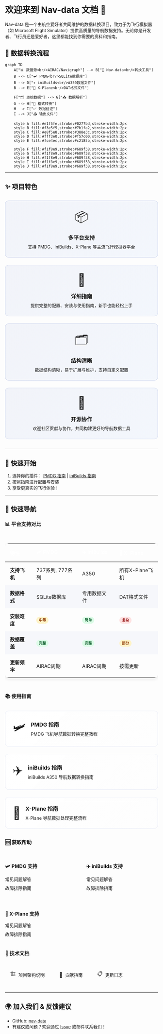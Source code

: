 # 欢迎来到 Nav-data 文档 🚀

Nav-data 是一个由航空爱好者共同维护的数据转换项目，致力于为飞行模拟器（如 Microsoft Flight Simulator）提供高质量的导航数据支持。无论你是开发者、飞行员还是爱好者，这里都能找到你需要的资料和指南。

## 🔄 数据转换流程

```mermaid
graph TD
    A["📊 数据源<br/>AIRAC/Navigraph"] --> B["🔄 Nav-data<br/>转换工具"]
    B --> C["🛩️ PMDG<br/>SQLite数据库"]
    B --> D["✈️ iniBuilds<br/>A350数据文件"]
    B --> E["🛫 X-Plane<br/>DAT格式文件"]
    
    F["🗂️ 原始数据"] --> G["📥 数据解析"]
    G --> H["🔧 格式转换"]
    H --> I["✅ 数据验证"]
    I --> J["📤 输出文件"]
    
    style A fill:#e1f5fe,stroke:#0277bd,stroke-width:2px
    style B fill:#f3e5f5,stroke:#7b1fa2,stroke-width:2px
    style C fill:#e8f5e8,stroke:#388e3c,stroke-width:2px
    style D fill:#fff3e0,stroke:#f57c00,stroke-width:2px
    style E fill:#fce4ec,stroke:#c2185b,stroke-width:2px
    
    style F fill:#f1f8e9,stroke:#689f38,stroke-width:2px
    style G fill:#f1f8e9,stroke:#689f38,stroke-width:2px
    style H fill:#f1f8e9,stroke:#689f38,stroke-width:2px
    style I fill:#f1f8e9,stroke:#689f38,stroke-width:2px
    style J fill:#f1f8e9,stroke:#689f38,stroke-width:2px
```

---

## ✨ 项目特色

<div class="feature-grid">
  <div class="feature-card">
    <div class="feature-icon">📦</div>
    <h3>多平台支持</h3>
    <p>支持 PMDG、iniBuilds、X-Plane 等主流飞行模拟器平台</p>
  </div>
  
  <div class="feature-card">
    <div class="feature-icon">🛫</div>
    <h3>详细指南</h3>
    <p>提供完整的配置、安装与使用指南，新手也能轻松上手</p>
  </div>
  
  <div class="feature-card">
    <div class="feature-icon">🗂️</div>
    <h3>结构清晰</h3>
    <p>数据结构清晰，易于扩展与维护，支持自定义配置</p>
  </div>
  
  <div class="feature-card">
    <div class="feature-icon">🤝</div>
    <h3>开源协作</h3>
    <p>欢迎社区贡献与协作，共同构建更好的导航数据工具</p>
  </div>
</div>

<style>
.feature-grid {
  display: grid;
  grid-template-columns: repeat(auto-fit, minmax(250px, 1fr));
  gap: 1.5rem;
  margin: 2rem 0;
}

.feature-card {
  background: linear-gradient(135deg, rgba(30, 64, 175, 0.05), rgba(59, 130, 246, 0.05));
  border: 1px solid rgba(30, 64, 175, 0.2);
  border-radius: 12px;
  padding: 1.5rem;
  text-align: center;
  transition: all 0.3s ease;
}

.feature-card:hover {
  transform: translateY(-5px);
  box-shadow: 0 10px 25px rgba(30, 64, 175, 0.15);
  border-color: rgba(30, 64, 175, 0.3);
}

.feature-icon {
  font-size: 2.5rem;
  margin-bottom: 1rem;
  display: block;
}

.feature-card h3 {
  color: var(--vp-c-brand-1);
  margin: 0.5rem 0;
  font-size: 1.1rem;
}

.feature-card p {
  color: var(--vp-c-text-2);
  margin: 0;
  line-height: 1.5;
}
</style>

---

## 🚀 快速开始
1. 选择你的插件： [PMDG 指南](/PMDG/guide/index) | [iniBuilds 指南](/iniBuilds/guide/index)
2. 按照指南进行配置与安装
3. 享受更真实的飞行体验！

---

## 🧭 快速导航

### 📊 平台支持对比

<div class="comparison-table">
  <table>
    <thead>
      <tr>
        <th>特性</th>
        <th>🛩️ PMDG</th>
        <th>✈️ iniBuilds</th>
        <th>🛫 X-Plane</th>
      </tr>
    </thead>
    <tbody>
      <tr>
        <td><strong>支持飞机</strong></td>
        <td>737系列, 777系列</td>
        <td>A350</td>
        <td>所有X-Plane飞机</td>
      </tr>
      <tr>
        <td><strong>数据格式</strong></td>
        <td>SQLite数据库</td>
        <td>专用数据文件</td>
        <td>DAT格式文件</td>
      </tr>
      <tr>
        <td><strong>安装难度</strong></td>
        <td><span class="difficulty medium">中等</span></td>
        <td><span class="difficulty easy">简单</span></td>
        <td><span class="difficulty hard">复杂</span></td>
      </tr>
      <tr>
        <td><strong>数据覆盖</strong></td>
        <td><span class="status complete">完整</span></td>
        <td><span class="status complete">完整</span></td>
        <td><span class="status partial">部分</span></td>
      </tr>
      <tr>
        <td><strong>更新频率</strong></td>
        <td>AIRAC周期</td>
        <td>AIRAC周期</td>
        <td>按需更新</td>
      </tr>
    </tbody>
  </table>
</div>

### 📚 使用指南
<div class="guide-links">
  <a href="/PMDG/guide/index" class="guide-link pmdg">
    <div class="guide-icon">🛩️</div>
    <div class="guide-content">
      <h3>PMDG 指南</h3>
      <p>PMDG 飞机导航数据转换完整教程</p>
    </div>
  </a>
  
  <a href="/iniBuilds/guide/index" class="guide-link inibuilds">
    <div class="guide-icon">✈️</div>
    <div class="guide-content">
      <h3>iniBuilds 指南</h3>
      <p>iniBuilds A350 导航数据转换指南</p>
    </div>
  </a>
  
  <a href="/X-Plane/guide/index" class="guide-link xplane">
    <div class="guide-icon">🛫</div>
    <div class="guide-content">
      <h3>X-Plane 指南</h3>
      <p>X-Plane 导航数据处理完整流程</p>
    </div>
  </a>
</div>

### 🆘 获取帮助
<div class="help-section">
  <div class="help-category">
    <h4>🛩️ PMDG 支持</h4>
    <ul>
      <li><a href="/PMDG/faq">常见问题解答</a></li>
      <li><a href="/PMDG/troubleshooting">故障排除指南</a></li>
    </ul>
  </div>
  
  <div class="help-category">
    <h4>✈️ iniBuilds 支持</h4>
    <ul>
      <li><a href="/iniBuilds/faq">常见问题解答</a></li>
      <li><a href="/iniBuilds/troubleshooting">故障排除指南</a></li>
    </ul>
  </div>
  
  <div class="help-category">
    <h4>🛫 X-Plane 支持</h4>
    <ul>
      <li><a href="/X-Plane/faq">常见问题解答</a></li>
      <li><a href="/X-Plane/troubleshooting">故障排除指南</a></li>
    </ul>
  </div>
</div>

### 🔧 技术文档
<div class="tech-links">
  <a href="/iniBuilds/architecture" class="tech-link">
    <span class="tech-icon">🏗️</span>
    <span>项目架构说明</span>
  </a>
  <a href="/iniBuilds/contributing" class="tech-link">
    <span class="tech-icon">🤝</span>
    <span>贡献指南</span>
  </a>
  <a href="/iniBuilds/changelog" class="tech-link">
    <span class="tech-icon">📋</span>
    <span>更新日志</span>
  </a>
</div>

<style>
.comparison-table {
  margin: 2rem 0;
  overflow-x: auto;
}

.comparison-table table {
  width: 100%;
  border-collapse: collapse;
  border-radius: 12px;
  overflow: hidden;
  box-shadow: 0 4px 12px rgba(0, 0, 0, 0.1);
}

.comparison-table th {
  background: linear-gradient(135deg, var(--vp-c-brand-1), var(--aviation-sky));
  color: white;
  padding: 1rem;
  text-align: left;
  font-weight: 600;
}

.comparison-table td {
  padding: 0.875rem 1rem;
  border-bottom: 1px solid var(--vp-c-divider-light);
}

.comparison-table tr:nth-child(even) {
  background: rgba(30, 64, 175, 0.03);
}

.difficulty {
  padding: 0.25rem 0.5rem;
  border-radius: 16px;
  font-size: 0.75rem;
  font-weight: 600;
}

.difficulty.easy {
  background: #dcfce7;
  color: #166534;
}

.difficulty.medium {
  background: #fef3c7;
  color: #92400e;
}

.difficulty.hard {
  background: #fee2e2;
  color: #991b1b;
}

.status {
  padding: 0.25rem 0.5rem;
  border-radius: 16px;
  font-size: 0.75rem;
  font-weight: 600;
}

.status.complete {
  background: #dcfce7;
  color: #166534;
}

.status.partial {
  background: #fef3c7;
  color: #92400e;
}

.guide-links {
  display: grid;
  grid-template-columns: repeat(auto-fit, minmax(280px, 1fr));
  gap: 1.5rem;
  margin: 2rem 0;
}

.guide-link {
  display: flex;
  align-items: center;
  padding: 1.5rem;
  background: linear-gradient(135deg, rgba(255, 255, 255, 0.8), rgba(255, 255, 255, 0.4));
  border: 1px solid rgba(30, 64, 175, 0.1);
  border-radius: 12px;
  text-decoration: none;
  transition: all 0.3s ease;
  backdrop-filter: blur(10px);
}

.guide-link:hover {
  transform: translateY(-3px);
  box-shadow: 0 12px 24px rgba(30, 64, 175, 0.15);
  border-color: rgba(30, 64, 175, 0.3);
}

.guide-icon {
  font-size: 2.5rem;
  margin-right: 1rem;
}

.guide-content h3 {
  margin: 0 0 0.5rem 0;
  color: var(--vp-c-brand-1);
  font-size: 1.1rem;
}

.guide-content p {
  margin: 0;
  color: var(--vp-c-text-2);
  font-size: 0.9rem;
}

.help-section {
  display: grid;
  grid-template-columns: repeat(auto-fit, minmax(200px, 1fr));
  gap: 2rem;
  margin: 2rem 0;
}

.help-category h4 {
  color: var(--vp-c-brand-1);
  margin-bottom: 1rem;
  font-size: 1rem;
}

.help-category ul {
  list-style: none;
  padding: 0;
  margin: 0;
}

.help-category li {
  margin-bottom: 0.5rem;
}

.help-category a {
  color: var(--vp-c-text-2);
  text-decoration: none;
  font-size: 0.9rem;
  transition: color 0.2s ease;
}

.help-category a:hover {
  color: var(--vp-c-brand-1);
}

.tech-links {
  display: flex;
  flex-wrap: wrap;
  gap: 1rem;
  margin: 2rem 0;
}

.tech-link {
  display: flex;
  align-items: center;
  gap: 0.5rem;
  padding: 0.75rem 1rem;
  background: var(--vp-c-bg-soft);
  border: 1px solid var(--vp-c-divider);
  border-radius: 8px;
  text-decoration: none;
  color: var(--vp-c-text-1);
  transition: all 0.2s ease;
  font-size: 0.9rem;
}

.tech-link:hover {
  background: var(--vp-c-brand-soft);
  border-color: var(--vp-c-brand-1);
  color: var(--vp-c-brand-1);
}

.tech-icon {
  font-size: 1.1rem;
}
</style>

---

## 🌍 加入我们 & 反馈建议
- GitHub: [nav-data](https://github.com/nav-data)
- 有建议或问题？欢迎通过 [Issue](https://github.com/nav-data/nav-data/issues) 或邮件联系我们！

